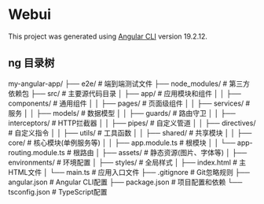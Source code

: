 # Webui

This project was generated using [Angular CLI](https://github.com/angular/angular-cli) version 19.2.12.

## ng 目录树

my-angular-app/
├── e2e/                  # 端到端测试文件
├── node_modules/         # 第三方依赖包
├── src/                  # 主要源代码目录
│   ├── app/              # 应用模块和组件
│   │   ├── components/   # 通用组件
│   │   ├── pages/        # 页面级组件
│   │   ├── services/     # 服务
│   │   ├── models/       # 数据模型
│   │   ├── guards/       # 路由守卫
│   │   ├── interceptors/ # HTTP拦截器
│   │   ├── pipes/        # 自定义管道
│   │   ├── directives/   # 自定义指令
│   │   ├── utils/        # 工具函数
│   │   ├── shared/       # 共享模块
│   │   ├── core/         # 核心模块(单例服务等)
│   │   ├── app.module.ts # 根模块
│   │   └── app-routing.module.ts # 根路由
│   ├── assets/           # 静态资源(图片、字体等)
│   ├── environments/     # 环境配置
│   ├── styles/           # 全局样式
│   ├── index.html        # 主HTML文件
│   └── main.ts           # 应用入口文件
├── .gitignore            # Git忽略规则
├── angular.json          # Angular CLI配置
├── package.json          # 项目配置和依赖
└── tsconfig.json         # TypeScript配置

